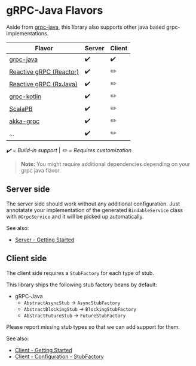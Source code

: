 # gRPC-Java Flavors

Aside from [grpc-java](https://github.com/grpc/grpc-java/), this library also supports other java based grpc-implementations.

| Flavor                                                                                     | Server | Client |
| ------------------------------------------------------------------------------------------ | ------ | ------ |
| [grpc-java](https://github.com/grpc/grpc-java/)                                            | ✔️     | ✔️     |
| [Reactive gRPC (Reactor)](https://github.com/salesforce/reactive-grpc/tree/master/reactor) | ✔️     | ✏️     |
| [Reactive gRPC (RxJava)](https://github.com/salesforce/reactive-grpc/tree/master/rx-java)  | ✔️     | ✏️     |
| [grpc-kotlin](https://github.com/grpc/grpc-kotlin)                                         | ✔️     | ✏️     |
| [ScalaPB](https://scalapb.github.io/grpc.html)                                             | ✔️     | ✏️     |
| [akka-grpc](https://github.com/akka/akka-grpc)                                             | ✔️     | ✏️     |
| ...                                                                                        | ✔️     | ✏️     |

*✔️ = Build-in support* | *✏️ = Requires customization*

> **Note:** You might require additional dependencies depending on your grpc java flavor.

## Server side

The server side should work without any additional configuration. Just annotatate your implementation of the generated `BindableService` class with `@GrpcService` and it will be picked up automatically.

See also:

- [Server - Getting Started](server/getting-started.md)

## Client side

The client side requires a `StubFactory` for each type of stub.

This library ships the following stub factory beans by default:

- gRPC-Java
  - `AbstractAsyncStub` -> `AsyncStubFactory`
  - `AbstractBlockingStub` -> `BlockingStubFactory`
  - `AbstractFutureStub` -> `FutureStubFactory`

Please report missing stub types so that we can add support for them.

See also:

- [Client - Getting Started](client/getting-started.md)
- [Client - Configuration - StubFactory](client/configuration.md#stubfactory)
